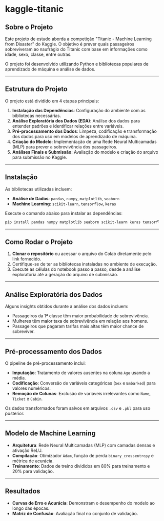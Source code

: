 # kaggle-titanic

## Sobre o Projeto
Este projeto de estudo aborda a competição "Titanic - Machine Learning from Disaster" do Kaggle. O objetivo é prever quais passageiros sobreviveram ao naufrágio do Titanic com base em informações como idade, sexo, classe, entre outras.

O projeto foi desenvolvido utilizando Python e bibliotecas populares de aprendizado de máquina e análise de dados.

---

## Estrutura do Projeto
O projeto está dividido em 4 etapas principais:

1. **Instalação das Dependências**: Configuração do ambiente com as bibliotecas necessárias.
2. **Análise Exploratória dos Dados (EDA)**: Análise dos dados para entender padrões e identificar relações entre variáveis.
3. **Pré-processamento dos Dados**: Limpeza, codificação e transformação dos dados para uso em modelos de aprendizado de máquina.
4. **Criação do Modelo**: Implementação de uma Rede Neural Multicamadas (MLP) para prever a sobrevivência dos passageiros.
5. **Análises Finais e Submissão**: Avaliação do modelo e criação do arquivo para submissão no Kaggle.

---

## Instalação
As bibliotecas utilizadas incluem:

- **Análise de Dados**: `pandas`, `numpy`, `matplotlib`, `seaborn`
- **Machine Learning**: `scikit-learn`, `tensorflow`, `keras`

Execute o comando abaixo para instalar as dependências:

```bash
pip install pandas numpy matplotlib seaborn scikit-learn keras tensorflow
```

---

## Como Rodar o Projeto
1. **Clonar o repositório** ou acessar o arquivo do Colab diretamente pelo link fornecido.
2. Certifique-se de ter as bibliotecas instaladas no ambiente de execução.
3. Execute as células do notebook passo a passo, desde a análise exploratória até a geração do arquivo de submissão.

---

## Análise Exploratória dos Dados
Alguns insights obtidos durante a análise dos dados incluem:
- Passageiros da 1ª classe têm maior probabilidade de sobrevivência.
- Mulheres têm maior taxa de sobrevivência em relação aos homens.
- Passageiros que pagaram tarifas mais altas têm maior chance de sobreviver.

---

## Pré-processamento dos Dados
O pipeline de pré-processamento inclui:
- **Imputação**: Tratamento de valores ausentes na coluna `Age` usando a média.
- **Codificação**: Conversão de variáveis categóricas (`Sex` e `Embarked`) para valores numéricos.
- **Remoção de Colunas**: Exclusão de variáveis irrelevantes como `Name`, `Ticket` e `Cabin`.

Os dados transformados foram salvos em arquivos `.csv` e `.pkl` para uso posterior.

---

## Modelo de Machine Learning
- **Arquitetura**: Rede Neural Multicamadas (MLP) com camadas densas e ativação ReLU.
- **Compilação**: Otimizador `Adam`, função de perda `binary_crossentropy` e métrica de acurácia.
- **Treinamento**: Dados de treino divididos em 80% para treinamento e 20% para validação.

---

## Resultados
- **Curvas de Erro e Acurácia**: Demonstram o desempenho do modelo ao longo das épocas.
- **Matriz de Confusão**: Avaliação final no conjunto de validação.
